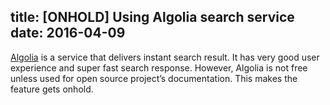 title: [ONHOLD] Using Algolia search service
date: 2016-04-09
---
[Algolia](https://www.algolia.com/) is a service that delivers instant search result. It has very good user experience and super fast search response. However, Algolia is not free unless used for open source project’s documentation. This makes the feature gets onhold. 